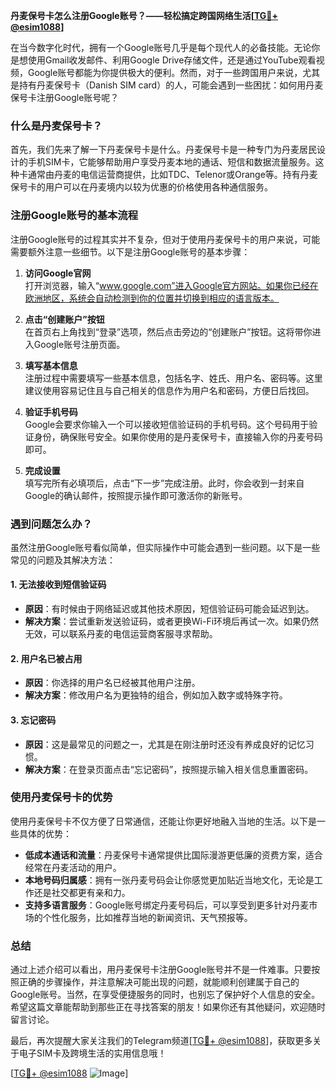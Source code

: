 **丹麦保号卡怎么注册Google账号？——轻松搞定跨国网络生活[[TG💪+ @esim1088](https://t.me/s/esim1088)]**

在当今数字化时代，拥有一个Google账号几乎是每个现代人的必备技能。无论你是想使用Gmail收发邮件、利用Google Drive存储文件，还是通过YouTube观看视频，Google账号都能为你提供极大的便利。然而，对于一些跨国用户来说，尤其是持有丹麦保号卡（Danish SIM card）的人，可能会遇到一些困扰：如何用丹麦保号卡注册Google账号呢？

### 什么是丹麦保号卡？

首先，我们先来了解一下丹麦保号卡是什么。丹麦保号卡是一种专门为丹麦居民设计的手机SIM卡，它能够帮助用户享受丹麦本地的通话、短信和数据流量服务。这种卡通常由丹麦的电信运营商提供，比如TDC、Telenor或Orange等。持有丹麦保号卡的用户可以在丹麦境内以较为优惠的价格使用各种通信服务。

### 注册Google账号的基本流程

注册Google账号的过程其实并不复杂，但对于使用丹麦保号卡的用户来说，可能需要额外注意一些细节。以下是注册Google账号的基本步骤：

1. **访问Google官网**  
   打开浏览器，输入“www.google.com”进入Google官方网站。如果你已经在欧洲地区，系统会自动检测到你的位置并切换到相应的语言版本。

2. **点击“创建账户”按钮**  
   在首页右上角找到“登录”选项，然后点击旁边的“创建账户”按钮。这将带你进入Google账号注册页面。

3. **填写基本信息**  
   注册过程中需要填写一些基本信息，包括名字、姓氏、用户名、密码等。这里建议使用容易记住且与自己相关的信息作为用户名和密码，方便日后找回。

4. **验证手机号码**  
   Google会要求你输入一个可以接收短信验证码的手机号码。这个号码用于验证身份，确保账号安全。如果你使用的是丹麦保号卡，直接输入你的丹麦号码即可。

5. **完成设置**  
   填写完所有必填项后，点击“下一步”完成注册。此时，你会收到一封来自Google的确认邮件，按照提示操作即可激活你的新账号。

### 遇到问题怎么办？

虽然注册Google账号看似简单，但实际操作中可能会遇到一些问题。以下是一些常见的问题及其解决方法：

#### 1. **无法接收到短信验证码**
   - **原因**：有时候由于网络延迟或其他技术原因，短信验证码可能会延迟到达。
   - **解决方案**：尝试重新发送验证码，或者更换Wi-Fi环境后再试一次。如果仍然无效，可以联系丹麦的电信运营商客服寻求帮助。

#### 2. **用户名已被占用**
   - **原因**：你选择的用户名已经被其他用户注册。
   - **解决方案**：修改用户名为更独特的组合，例如加入数字或特殊字符。

#### 3. **忘记密码**
   - **原因**：这是最常见的问题之一，尤其是在刚注册时还没有养成良好的记忆习惯。
   - **解决方案**：在登录页面点击“忘记密码”，按照提示输入相关信息重置密码。

### 使用丹麦保号卡的优势

使用丹麦保号卡不仅方便了日常通信，还能让你更好地融入当地的生活。以下是一些具体的优势：

- **低成本通话和流量**：丹麦保号卡通常提供比国际漫游更低廉的资费方案，适合经常在丹麦活动的用户。
- **本地号码归属感**：拥有一张丹麦号码会让你感觉更加贴近当地文化，无论是工作还是社交都更有亲和力。
- **支持多语言服务**：Google账号绑定丹麦号码后，可以享受到更多针对丹麦市场的个性化服务，比如推荐当地的新闻资讯、天气预报等。

### 总结

通过上述介绍可以看出，用丹麦保号卡注册Google账号并不是一件难事。只要按照正确的步骤操作，并注意解决可能出现的问题，就能顺利创建属于自己的Google账号。当然，在享受便捷服务的同时，也别忘了保护好个人信息的安全。希望这篇文章能帮助到那些正在寻找答案的朋友！如果你还有其他疑问，欢迎随时留言讨论。

最后，再次提醒大家关注我们的Telegram频道[[TG💪+ @esim1088](https://t.me/s/esim1088)]，获取更多关于电子SIM卡及跨境生活的实用信息哦！  

[[TG💪+ @esim1088](https://t.me/s/esim1088) ![Image](https://i.postimg.cc/4NQfJmqS/Snipaste-2025-05-13-00-14-12.png)]